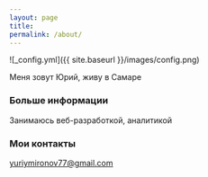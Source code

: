 ```yaml
---
layout: page
title: 
permalink: /about/
---
```


![_config.yml]({{ site.baseurl }}/images/config.png)

Меня зовут Юрий, живу в Самаре

### Больше информации

Занимаюсь веб-разработкой, аналитикой

### Мои контакты

[yuriymironov77@gmail.com](mailto:yuriymironov77@gmail.com)
